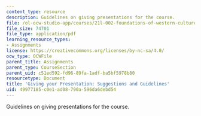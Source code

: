 ```yaml
---
content_type: resource
description: Guidelines on giving presentations for the course.
file: /ol-ocw-studio-app/courses/21l-002-foundations-of-western-culture-ii-fall-2002/49977185c0e1ad08790a596da6debd54_presentations.pdf
file_size: 74701
file_type: application/pdf
learning_resource_types:
- Assignments
license: https://creativecommons.org/licenses/by-nc-sa/4.0/
ocw_type: OCWFile
parent_title: Assignments
parent_type: CourseSection
parent_uid: c51ed592-fd96-89fa-1adf-ba5bf5978b80
resourcetype: Document
title: 'Giving your Presentation: Suggestions and Guidelines'
uid: 49977185-c0e1-ad08-790a-596da6debd54
---
```

Guidelines on giving presentations for the course.